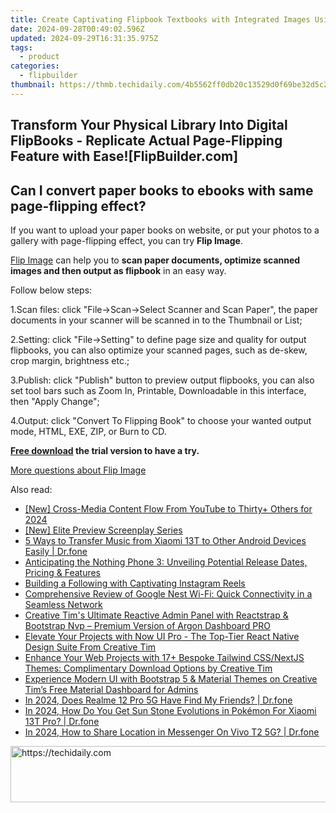```yaml
---
title: Create Captivating Flipbook Textbooks with Integrated Images Using FlipBuilder
date: 2024-09-28T00:49:02.596Z
updated: 2024-09-29T16:31:35.975Z
tags:
  - product
categories:
  - flipbuilder
thumbnail: https://thmb.techidaily.com/4b5562ff0db20c13529d0f69be32d5c21c69778a6a352420334c0743deb0bfe7.png
---
```


## Transform Your Physical Library Into Digital FlipBooks - Replicate Actual Page-Flipping Feature with Ease![FlipBuilder.com]

## Can I convert paper books to ebooks with same page-flipping effect?

If you want to upload your paper books on website, or put your photos to a gallery with page-flipping effect, you can try **Flip Image**. 

[Flip Image](https://tools.techidaily.com/flipbuilder/products/) can help you to **scan paper documents, optimize scanned images and then output as flipbook** in an easy way.

Follow below steps:

1.Scan files: click "File->Scan->Select Scanner and Scan Paper", the paper documents in your scanner will be scanned in to the Thumbnail or List;

2.Setting: click "File->Setting" to define page size and quality for output flipbooks, you can also optimize your scanned pages, such as de-skew, crop margin, brightness etc.;

3.Publish: click "Publish" button to preview output flipbooks, you can also set tool bars such as Zoom In, Printable, Downloadable in this interface, then "Apply Change";

4.Output: click "Convert To Flipping Book" to choose your wanted output mode, HTML, EXE, ZIP, or Burn to CD.

**[Free download](https://tools.techidaily.com/flipbuilder/products/) the trial version to have a try.** 

[More questions about Flip Image](https://tools.techidaily.com/flipbuilder/products/)

<ins class="adsbygoogle"
     style="display:block"
     data-ad-format="autorelaxed"
     data-ad-client="ca-pub-7571918770474297"
     data-ad-slot="1223367746"></ins>

<ins class="adsbygoogle"
     style="display:block"
     data-ad-client="ca-pub-7571918770474297"
     data-ad-slot="8358498916"
     data-ad-format="auto"
     data-full-width-responsive="true"></ins>

<span class="atpl-alsoreadstyle">Also read:</span>
<div><ul>
<li><a href="https://youtube-webster.techidaily.com/ross-media-content-flow-from-youtube-to-thirtyplus-others-for-2024/"><u>[New] Cross-Media Content Flow From YouTube to Thirty+ Others for 2024</u></a></li>
<li><a href="https://fox-direct.techidaily.com/new-elite-preview-screenplay-series/"><u>[New] Elite Preview Screenplay Series</u></a></li>
<li><a href="https://blog-min.techidaily.com/5-ways-to-transfer-music-from-xiaomi-13t-to-other-android-devices-easily-drfone-by-drfone-transfer-from-android-transfer-from-android/"><u>5 Ways to Transfer Music from Xiaomi 13T to Other Android Devices Easily | Dr.fone</u></a></li>
<li><a href="https://techno-recovery.techidaily.com/anticipating-the-nothing-phone-3-unveiling-potential-release-dates-pricing-and-features/"><u>Anticipating the Nothing Phone 3: Unveiling Potential Release Dates, Pricing & Features</u></a></li>
<li><a href="https://extra-tips.techidaily.com/building-a-following-with-captivating-instagram-reels/"><u>Building a Following with Captivating Instagram Reels</u></a></li>
<li><a href="https://buynow-marvelous.techidaily.com/comprehensive-review-of-google-nest-wi-fi-quick-connectivity-in-a-seamless-network/"><u>Comprehensive Review of Google Nest Wi-Fi: Quick Connectivity in a Seamless Network</u></a></li>
<li><a href="https://win-webster.techidaily.com/creative-tims-ultimate-reactive-admin-panel-with-reactstrap-and-bootstrap-nvp-premium-version-of-argon-dashboard-pro/"><u>Creative Tim's Ultimate Reactive Admin Panel with Reactstrap & Bootstrap Nvp – Premium Version of Argon Dashboard PRO</u></a></li>
<li><a href="https://win-webster.techidaily.com/elevate-your-projects-with-now-ui-pro-the-top-tier-react-native-design-suite-from-creative-tim/"><u>Elevate Your Projects with Now UI Pro - The Top-Tier React Native Design Suite From Creative Tim</u></a></li>
<li><a href="https://win-webster.techidaily.com/enhance-your-web-projects-with-17plus-bespoke-tailwind-cssnextjs-themes-complimentary-download-options-by-creative-tim/"><u>Enhance Your Web Projects with 17+ Bespoke Tailwind CSS/NextJS Themes: Complimentary Download Options by Creative Tim</u></a></li>
<li><a href="https://win-webster.techidaily.com/experience-modern-ui-with-bootstrap-5-and-material-themes-on-creative-tims-free-material-dashboard-for-admins/"><u>Experience Modern UI with Bootstrap 5 & Material Themes on Creative Tim’s Free Material Dashboard for Admins</u></a></li>
<li><a href="https://location-social.techidaily.com/in-2024-does-realme-12-pro-5g-have-find-my-friends-drfone-by-drfone-virtual-android/"><u>In 2024, Does Realme 12 Pro 5G Have Find My Friends? | Dr.fone</u></a></li>
<li><a href="https://android-pokemon-go.techidaily.com/in-2024-how-do-you-get-sun-stone-evolutions-in-pokemon-for-xiaomi-13t-pro-drfone-by-drfone-virtual-android/"><u>In 2024, How Do You Get Sun Stone Evolutions in Pokémon For Xiaomi 13T Pro? | Dr.fone</u></a></li>
<li><a href="https://review-topics.techidaily.com/in-2024-how-to-share-location-in-messenger-on-vivo-t2-5g-drfone-by-drfone-virtual-android/"><u>In 2024, How to Share Location in Messenger On Vivo T2 5G? | Dr.fone</u></a></li>
</ul></div>

<!-- affiliate ads begin -->
<a href="https://aligracehair.sjv.io/c/5597632/1948954/19272" target="_top" id="1948954">
  <img src="//a.impactradius-go.com/display-ad/19272-1948954" border="0" alt="https://techidaily.com" width="728" height="90"/>
</a>
<img height="0" width="0" src="https://aligracehair.sjv.io/i/5597632/1948954/19272" style="position:absolute;visibility:hidden;" border="0" />
<!-- affiliate ads end -->

